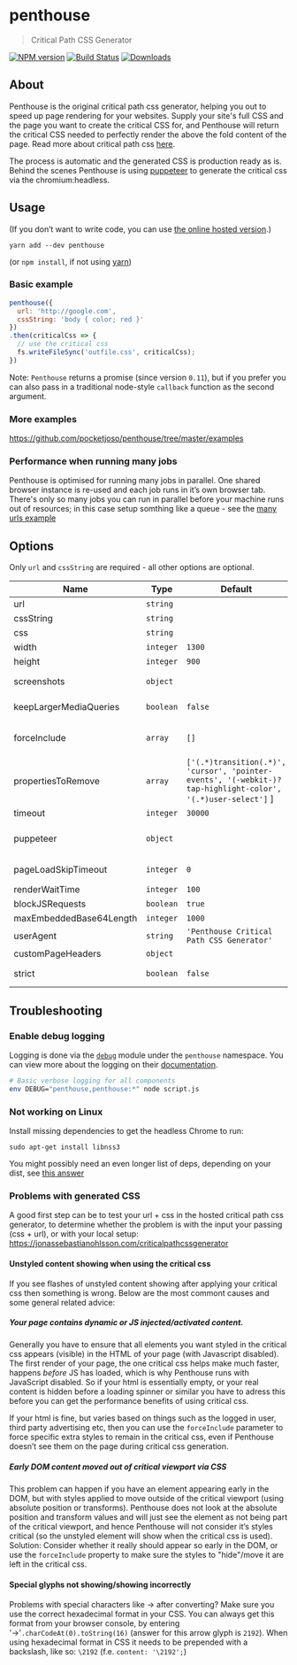 # penthouse

> Critical Path CSS Generator

[![NPM version][npm-image]][npm-url]
[![Build Status][travis-image]][travis-url]
[![Downloads][dlcounter-image]][npm-url]

## About

Penthouse is the original critical path css generator, helping you out to speed up page rendering for your websites. Supply your site's full CSS and the page you want to create the critical CSS for, and Penthouse will return the critical CSS needed to perfectly render the above the fold content of the page. Read more about critical path css [here](http://www.phpied.com/css-and-the-critical-path/).

The process is automatic and the generated CSS is production ready as is. Behind the scenes Penthouse is using [puppeteer](https://github.com/GoogleChrome/puppeteer) to generate the critical css via the chromium:headless.

## Usage

(If you don’t want to write code, you can use [the online hosted version](https://jonassebastianohlsson.com/criticalpathcssgenerator/).)

```
yarn add --dev penthouse
```
(or `npm install`, if not using [yarn](https://yarnpkg.com))

### Basic example

```js
penthouse({
  url: 'http://google.com',
  cssString: 'body { color; red }'
})
.then(criticalCss => {
  // use the critical css
  fs.writeFileSync('outfile.css', criticalCss);
})
```
Note: `Penthouse` returns a promise (since version `0.11`),
but if you prefer you can also pass in a traditional node-style `callback`
function as the second argument.

### More examples
https://github.com/pocketjoso/penthouse/tree/master/examples

### Performance when running many jobs
Penthouse is optimised for running many jobs in parallel.
One shared browser instance is re-used and each job runs in it’s own browser tab.
There's only so many jobs you can run in parallel before your machine runs out of resources;
in this case setup somthing like a queue - see the [many urls example](https://github.com/pocketjoso/penthouse/tree/master/examples/many-urls.js)

## Options
Only `url` and `cssString` are required - all other options are optional.

| Name             | Type               | Default | Description   |
| ---------------- | ------------------ | ------------- |------------- |
| url           | `string` | | Accessible url. Use `file:///` protocol for local html files. |
| cssString     | `string` | | Original css to extract critical css from |
| css           | `string` | | Path to original css file on disk (if using instead of `cssString`) |
| width         | `integer` | `1300` | Width for critical viewport |
| height        | `integer` | `900` | Height for critical viewport |
| screenshots   | `object` | | Configuration for screenshots (not used by default). See [Screenshot example](https://github.com/pocketjoso/penthouse/tree/master/examples/screenshots.js)  |
| keepLargerMediaQueries | `boolean` | `false` | Keep media queries even for width/height values larger than critical viewport. |
| forceInclude | `array` | `[]` | Array of css selectors to keep in critical css, even if not appearing in critical viewport. Strings or regex (f.e. `['.keepMeEvenIfNotSeenInDom', /^\.button/]`) |
| propertiesToRemove | `array` | `['(.*)transition(.*)', 'cursor', 'pointer-events', '(-webkit-)?tap-highlight-color', '(.*)user-select']` ] | Css properties to filter out from critical css |
| timeout       | `integer` | `30000` | Ms; abort critical CSS generation after this time |
| puppeteer     | `object`  | | Settings for puppeteer. See [https://github.com/pocketjoso/penthouse/tree/master/examples/custom-browser.js](Custom puppeteer browser example) |
| pageLoadSkipTimeout | `integer` | `0` | Ms; stop waiting for page load after this time (for sites when page load event is unreliable) |
| renderWaitTime | `integer` | `100` | ms; wait time after page load before critical css extraction starts |
| blockJSRequests | `boolean` | `true` | set to false to load JS (not recommended)
| maxEmbeddedBase64Length | `integer` | `1000` | characters; strip out inline base64 encoded resources larger than this |
| userAgent | `string` | `'Penthouse Critical Path CSS Generator'` | specify which user agent string when loading the page |
| customPageHeaders | `object` | | Set extra http headers to be sent with the request for the url. |
| strict | `boolean` | `false` | Make Penthouse throw on errors parsing the original CSS. Legacy option, not recommended. |

## Troubleshooting


### Enable debug logging
Logging is done via the [`debug`](https://github.com/visionmedia/debug) module under the `penthouse` namespace. You can view more about the logging on their [documentation](https://github.com/visionmedia/debug#usage).

```sh
# Basic verbose logging for all components
env DEBUG="penthouse,penthouse:*" node script.js
```

### Not working on Linux
Install missing dependencies to get the headless Chrome to run:

```
sudo apt-get install libnss3
```
You might possibly need an even longer list of deps, depending on your dist,
see [this answer](https://github.com/GoogleChrome/puppeteer/issues/404#issuecomment-323555784)

### Problems with generated CSS

A good first step can be to test your url + css in the hosted critical path css generator, to determine whether the problem
is with the input your passing (css + url), or with your local setup:
https://jonassebastianohlsson.com/criticalpathcssgenerator

#### Unstyled content showing when using the critical css

If you see flashes of unstyled content showing after applying your critical css then something is wrong. Below are the most commont causes and some general related advice:

##### Your page contains dynamic or JS injected/activated content.
Generally you have to ensure that all elements you want styled in the critical css appears (visible) in the HTML of your page (with Javascript disabled). The first render of your page, the one critical css helps make much faster, happens _before_ JS has loaded, which is why Penthouse runs with JavaScript disabled. So if your html is essentially empty, or your real content is hidden before a loading spinner or similar you have to adress this before you can get the performance benefits of using critical css.

If your html is fine, but varies based on things such as the logged in user, third party advertising etc, then you can use the `forceInclude` parameter to force specific extra styles to remain in the critical css, even if Penthouse doesn’t see them on the page during critical css generation.

##### Early DOM content moved out of critical viewport via CSS
This problem can happen if you have an element appearing early in the DOM, but with styles applied to move outside of the critical viewport (using absolute position or transforms). Penthouse does not look at the absolute position and transform values and will just see the element as not being part of the critical viewport, and hence Penthouse will not consider it’s styles critical (so the unstyled element will show when the critical css is used).
Solution: Consider whether it really should appear so early in the DOM, or use the `forceInclude` property to make sure the styles to "hide"/move it are left in the critical css.

#### Special glyphs not showing/showing incorrectly

Problems with special characters like &#8594; after converting? Make sure you use the correct hexadecimal format in your CSS. You can always get this format from your browser console, by entering '&#8594;'`.charCodeAt(0).toString(16)` (answer for this arrow glyph is `2192`). When using hexadecimal format in CSS it needs to be prepended with a backslash, like so: `\2192` (f.e. `content: '\2192';`)

[npm-image]: https://badge.fury.io/js/penthouse.svg
[npm-url]: https://npmjs.org/package/penthouse

[travis-url]: https://travis-ci.org/pocketjoso/penthouse
[travis-image]: https://secure.travis-ci.org/pocketjoso/penthouse.svg?branch=master

[dlcounter-image]: https://img.shields.io/npm/dm/penthouse.svg?style=flat
